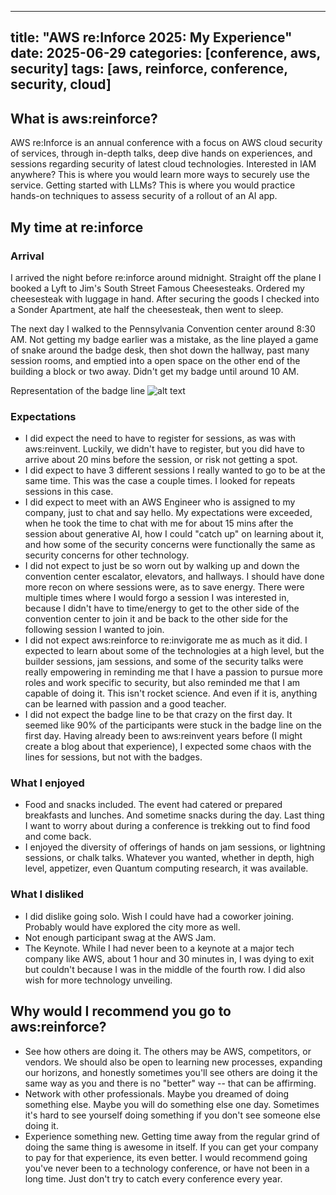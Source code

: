 
---
title: "AWS re:Inforce 2025: My Experience"
date: 2025-06-29
categories: [conference, aws, security]
tags: [aws, reinforce, conference, security, cloud]
---


## What is aws:reinforce?


AWS re:Inforce is an annual conference with a focus on AWS cloud security of services, through in-depth talks, deep dive hands on experiences, and sessions regarding security of latest cloud technologies. 
Interested in IAM anywhere? This is where you would learn more ways to securely use the service. Getting started with LLMs? This is where you would practice hands-on techniques to assess security of a rollout of an AI app.



## My time at re:inforce
### Arrival

I arrived the night before re:inforce around midnight.
Straight off the plane I booked a Lyft to Jim's South Street Famous Cheesesteaks. Ordered my cheesesteak with luggage in hand. After securing the goods I checked into a Sonder Apartment, ate half the cheesesteak, then went to sleep.

The next day I walked to the Pennsylvania Convention center around 8:30 AM. Not getting my badge earlier was a mistake, as the line played a game of snake around the badge desk, then shot down the hallway, past many session rooms, and emptied into a open space on the other end of the building a block or two away. Didn't get my badge until around 10 AM.

Representation of the badge line
![alt text](/assets/reinforce-badge-line.png)



### Expectations


* I did expect the need to have to register for sessions, as was with aws:reinvent. Luckily, we didn't have to register, but you did have to arrive about 20 mins before the session, or risk not getting a spot.
* I did expect to have 3 different sessions I really wanted to go to be at the same time.
This was the case a couple times. I looked for repeats sessions in this case.
* I did expect to meet with an AWS Engineer who is assigned to my company, just to chat and say hello. My expectations were exceeded, when he took the time to chat with me for about 15 mins after the session about generative AI, how I could "catch up" on learning about it, and how some of the security concerns were functionally the same as security concerns for other technology.
* I did not expect to just be so worn out by walking up and down the convention center escalator, elevators, and hallways. I should have done more recon on where sessions were, as to save energy. There were multiple times where I would forgo a session I was interested in, because I didn't have to time/energy to get to the other side of the convention center to join it and be back to the other side for the following session I wanted to join.
* I did not expect aws:reinforce to re:invigorate me as much as it did. I expected to learn about some of the technologies at a high level, but the builder sessions, jam sessions, and some of the security talks were really empowering in reminding me that I have a passion to pursue more roles and work specific to security, but also reminded me that I am capable of doing it. This isn't rocket science. And even if it is, anything can be learned with passion and a good teacher.
* I did not expect the badge line to be that crazy on the first day. It seemed like 90% of the participants were stuck in the badge line on the first day. Having already been to aws:reinvent years before (I might create a blog about that experience), I expected some chaos with the lines for sessions, but not with the badges. 


### What I enjoyed

* Food and snacks included. The event had catered or prepared breakfasts and lunches. And sometime snacks during the day. Last thing I want to worry about during a conference is trekking out to find food and come back.
* I enjoyed the diversity of offerings of hands on jam sessions, or lightning sessions, or chalk talks. Whatever you wanted, whether in depth, high level, appetizer, even Quantum computing research, it was available. 



### What I disliked
* I did dislike going solo. Wish I could have had a coworker joining. Probably would have explored the city more as well.
* Not enough participant swag at the AWS Jam.
* The Keynote. While I had never been to a keynote at a major tech company like AWS, about 1 hour and 30 minutes in, I was dying to exit but couldn't because I was in the middle of the fourth row. I did also wish for more technology unveiling.



## Why would I recommend you go to aws:reinforce?
* See how others are doing it. The others may be AWS, competitors, or vendors. We should also be open to learning new processes, expanding our horizons, and honestly sometimes you'll see others are doing it the same way as you and there is no "better" way -- that can be affirming.
* Network with other professionals. Maybe you dreamed of doing something else. Maybe you will do something else one day. Sometimes it's hard to see yourself doing something if you don't see someone else doing it.
* Experience something new. Getting time away from the regular grind of doing the same thing is awesome in itself. If you can get your company to pay for that experience, its even better. I would recommend going you've never been to a technology conference, or have not been in a long time. Just don't try to catch every conference every year.


